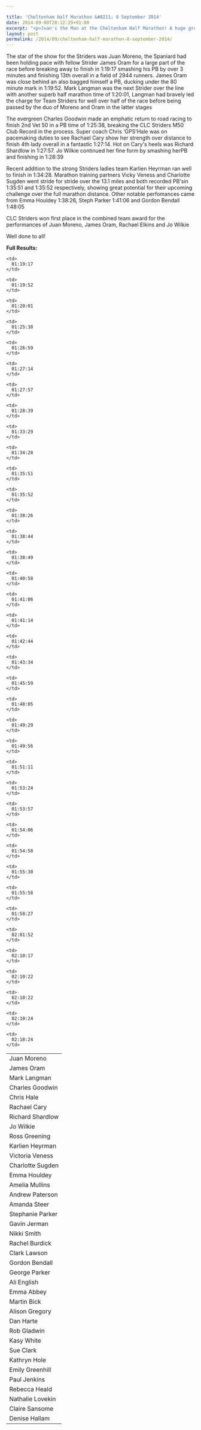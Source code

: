 ```yaml
---

title: 'Cheltenham Half Marathon &#8211; 8 September 2014'
date: 2014-09-08T20:12:29+01:00
excerpt: "<p>Juan's the Man at the Cheltenham Half Marathon! A huge group of 38 CLC Striders took to the streets of Cheltenham to take on the second running of Cheltenham's Half Marathon. </p>"
layout: post
permalink: /2014/09/cheltenham-half-marathon-8-september-2014/
---
```

The star of the show for the Striders was Juan Moreno, the Spaniard had been holding pace with fellow Strider James Oram for a large part of the race before breaking away to finish in 1:19:17 smashing his PB by over 3 minutes and finishing 13th overall in a field of 2944 runners. James Oram was close behind an also bagged himself a PB, ducking under the 80 minute mark in 1:19:52. Mark Langman was the next Strider over the line with another superb half marathon time of 1:20:01, Langman had bravely led the charge for Team Striders for well over half of the race before being passed by the duo of Moreno and Oram in the latter stages

The evergreen Charles Goodwin made an emphatic return to road racing to finish 2nd Vet 50 in a PB time of 1:25:38, breaking the CLC Striders M50 Club Record in the process. Super coach Chris &#8216;GPS'Hale was on pacemaking duties to see Rachael Cary show her strength over distance to finish 4th lady overall in a fantastic 1:27:14. Hot on Cary's heels was Richard Shardlow in 1:27:57. Jo Wilkie continued her fine form by smashing herPB and finishing in 1:28:39

Recent addition to the strong Striders ladies team Karlien Heyrman ran well to finish in 1:34:28. Marathon training partners Vicky Veness and Charlotte Sugden went stride for stride over the 13.1 miles and both recorded PB'sin 1:35:51 and 1:35:52 respectively, showing great potential for their upcoming challenge over the full marathon distance. Other notable perfomances came from Emma Houldey 1:38:26, Steph Parker 1:41:06 and Gordon Bendall 1:48:05

CLC Striders won first place in the combined team award for the performances of Juan Moreno, James Oram, Rachael Elkins and Jo Wilkie

Well done to all!

**Full Results:**

<table>
  <colgroup> <col></col> <col></col> </colgroup> <tr>
    <td>
      Juan Moreno
    </td>
    
    <td>
      01:19:17
    </td>
  </tr>
  
  <tr>
    <td>
      James Oram
    </td>
    
    <td>
      01:19:52
    </td>
  </tr>
  
  <tr>
    <td>
      Mark Langman
    </td>
    
    <td>
      01:20:01
    </td>
  </tr>
  
  <tr>
    <td>
      Charles Goodwin
    </td>
    
    <td>
      01:25:38
    </td>
  </tr>
  
  <tr>
    <td>
      Chris Hale
    </td>
    
    <td>
      01:26:59
    </td>
  </tr>
  
  <tr>
    <td>
      Rachael Cary
    </td>
    
    <td>
      01:27:14
    </td>
  </tr>
  
  <tr>
    <td>
      Richard Shardlow
    </td>
    
    <td>
      01:27:57
    </td>
  </tr>
  
  <tr>
    <td>
      Jo Wilkie
    </td>
    
    <td>
      01:28:39
    </td>
  </tr>
  
  <tr>
    <td>
      Ross Greening
    </td>
    
    <td>
      01:33:29
    </td>
  </tr>
  
  <tr>
    <td>
      Karlien Heyrman
    </td>
    
    <td>
      01:34:28
    </td>
  </tr>
  
  <tr>
    <td>
      Victoria Veness
    </td>
    
    <td>
      01:35:51
    </td>
  </tr>
  
  <tr>
    <td>
      Charlotte Sugden
    </td>
    
    <td>
      01:35:52
    </td>
  </tr>
  
  <tr>
    <td>
      Emma Houldey
    </td>
    
    <td>
      01:38:26
    </td>
  </tr>
  
  <tr>
    <td>
      Amelia Mullins
    </td>
    
    <td>
      01:38:44
    </td>
  </tr>
  
  <tr>
    <td>
      Andrew Paterson
    </td>
    
    <td>
      01:38:49
    </td>
  </tr>
  
  <tr>
    <td>
      Amanda Steer
    </td>
    
    <td>
      01:40:58
    </td>
  </tr>
  
  <tr>
    <td>
      Stephanie Parker
    </td>
    
    <td>
      01:41:06
    </td>
  </tr>
  
  <tr>
    <td>
      Gavin Jerman
    </td>
    
    <td>
      01:41:14
    </td>
  </tr>
  
  <tr>
    <td>
      Nikki Smith
    </td>
    
    <td>
      01:42:44
    </td>
  </tr>
  
  <tr>
    <td>
      Rachel Burdick
    </td>
    
    <td>
      01:43:34
    </td>
  </tr>
  
  <tr>
    <td>
      Clark Lawson
    </td>
    
    <td>
      01:45:59
    </td>
  </tr>
  
  <tr>
    <td>
      Gordon Bendall
    </td>
    
    <td>
      01:48:05
    </td>
  </tr>
  
  <tr>
    <td>
      George Parker
    </td>
    
    <td>
      01:49:29
    </td>
  </tr>
  
  <tr>
    <td>
      Ali English
    </td>
    
    <td>
      01:49:56
    </td>
  </tr>
  
  <tr>
    <td>
      Emma Abbey
    </td>
    
    <td>
      01:51:11
    </td>
  </tr>
  
  <tr>
    <td>
      Martin Bick
    </td>
    
    <td>
      01:53:24
    </td>
  </tr>
  
  <tr>
    <td>
      Alison Gregory
    </td>
    
    <td>
      01:53:57
    </td>
  </tr>
  
  <tr>
    <td>
      Dan Harte
    </td>
    
    <td>
      01:54:06
    </td>
  </tr>
  
  <tr>
    <td>
      Rob Gladwin
    </td>
    
    <td>
      01:54:58
    </td>
  </tr>
  
  <tr>
    <td>
      Kasy White
    </td>
    
    <td>
      01:55:30
    </td>
  </tr>
  
  <tr>
    <td>
      Sue Clark
    </td>
    
    <td>
      01:55:58
    </td>
  </tr>
  
  <tr>
    <td>
      Kathryn Hole
    </td>
    
    <td>
      01:58:27
    </td>
  </tr>
  
  <tr>
    <td>
      Emily Greenhill
    </td>
    
    <td>
      02:01:52
    </td>
  </tr>
  
  <tr>
    <td>
      Paul Jenkins
    </td>
    
    <td>
      02:10:17
    </td>
  </tr>
  
  <tr>
    <td>
      Rebecca Heald
    </td>
    
    <td>
      02:10:22
    </td>
  </tr>
  
  <tr>
    <td>
      Nathalie Lovekin
    </td>
    
    <td>
      02:10:22
    </td>
  </tr>
  
  <tr>
    <td>
      Claire Sansome
    </td>
    
    <td>
      02:10:24
    </td>
  </tr>
  
  <tr>
    <td>
      Denise Hallam
    </td>
    
    <td>
      02:18:24
    </td>
  </tr>
</table>